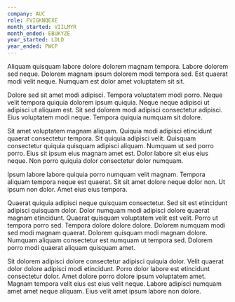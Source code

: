 ```yaml
---
company: AUC
role: FVIGKNQEXE
month_started: VIILMYR
month_ended: EBUKYZE
year_started: LDLD
year_ended: PWCP
---
```


Aliquam quisquam labore dolore dolorem magnam tempora. Labore dolorem sed neque. Dolorem magnam ipsum dolorem modi tempora sed. Est quaerat modi velit neque. Numquam est dolor amet voluptatem sit sit.

Dolore sed sit amet modi adipisci. Tempora voluptatem modi porro. Neque velit tempora quiquia dolorem ipsum quiquia. Neque neque adipisci ut adipisci ut aliquam est. Sit sed dolorem modi adipisci consectetur adipisci. Eius voluptatem modi neque. Tempora quiquia numquam sit dolore.

Sit amet voluptatem magnam aliquam. Quiquia modi adipisci etincidunt quaerat consectetur tempora. Sit quiquia adipisci velit. Quisquam consectetur quiquia quisquam adipisci aliquam. Numquam ut sed porro porro. Eius sit ipsum eius magnam amet est. Dolor labore sit eius eius neque. Non porro quiquia dolor consectetur dolor numquam.

Ipsum labore labore quiquia porro numquam velit magnam. Tempora aliquam tempora neque est quaerat. Sit sit amet dolore neque dolor non. Ut ipsum non dolor. Amet eius eius tempora.

Quaerat quiquia adipisci neque quisquam consectetur. Sed sit est etincidunt adipisci quisquam dolor. Dolor numquam modi adipisci dolore quaerat magnam etincidunt. Quaerat quisquam voluptatem velit est velit. Porro ut tempora porro sed. Tempora dolore dolore dolore. Dolorem numquam modi sed modi magnam quaerat. Dolorem quisquam modi magnam dolore. Numquam aliquam consectetur est numquam ut tempora sed. Dolorem porro modi quaerat aliquam quisquam amet.

Sit dolorem adipisci dolore consectetur adipisci quiquia dolor. Velit quaerat dolor dolore adipisci modi etincidunt. Porro dolor labore est etincidunt consectetur dolor. Amet dolore porro dolore ipsum voluptatem amet. Magnam tempora velit eius est eius velit neque. Labore adipisci numquam amet amet neque aliquam. Eius velit amet ipsum labore non dolore.
    
